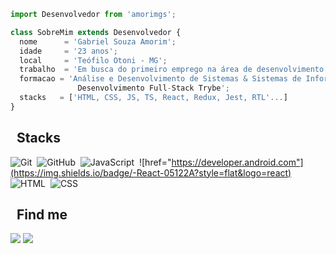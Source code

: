```js
import Desenvolvedor from 'amorimgs';

class SobreMim extends Desenvolvedor {
  nome      = 'Gabriel Souza Amorim';
  idade     = '23 anos';
  local     = 'Teófilo Otoni - MG';
  trabalho  = 'Em busca do primeiro emprego na área de desenvolvimento.';
  formacao = 'Análise e Desenvolvimento de Sistemas & Sistemas de Informação - DOCTUM (1º periodo)
               Desenvolvimento Full-Stack Trybe';
  stacks   = ['HTML, CSS, JS, TS, React, Redux, Jest, RTL'...]
}
```

## &nbsp; Stacks

![Git](https://img.shields.io/badge/-Git-05122A?style=flat&logo=git)&nbsp;
![GitHub](https://img.shields.io/badge/-GitHub-05122A?style=flat&logo=github)&nbsp;
![JavaScript](https://img.shields.io/badge/-JavaScript-05122A?style=flat&logo=javascript)&nbsp;
![href="https://developer.android.com"](https://img.shields.io/badge/-React-05122A?style=flat&logo=react)&nbsp;
![HTML](https://img.shields.io/badge/-HTML-05122A?style=flat&logo=HTML5)&nbsp;
![CSS](https://img.shields.io/badge/-CSS-05122A?style=flat&logo=CSS3&logoColor=1572B6)&nbsp;

## &nbsp; Find me

<p align="left">
  <a href="mailto:ricksamann@gmail.com"  alt="Gmail">
  <img src="https://img.shields.io/badge/-Gmail-FF0000?style=flat-square&labelColor=FF0000&logo=gmail&logoColor=white&link=mailto:rafaeladenadai@gmail.com" /></a>

  <a href="https://www.linkedin.com/in/enzarafaela" target="_blank" alt="Linkedin">
  <img src="https://img.shields.io/badge/-Linkedin-0e76a8?style=flat-square&logo=Linkedin&logoColor=white&link= https://www.linkedin.com/in/gabriel-souza-amorim-09111b14b/" /></a>
</p>  
